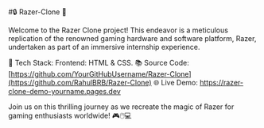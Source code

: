 #🔒 Razer-Clone 🚀

Welcome to the Razer Clone project! This endeavor is a meticulous replication of the renowned gaming hardware and software platform, Razer, undertaken as part of an immersive internship experience.

🔨 Tech Stack: Frontend: HTML & CSS.
📚 Source Code: [https://github.com/YourGitHubUsername/Razer-Clone](https://github.com/RahulBRB/Razer-Clone)
🌐 Live Demo: https://razer-clone-demo-yourname.pages.dev

Join us on this thrilling journey as we recreate the magic of Razer for gaming enthusiasts worldwide! 🎮🖱️💻
